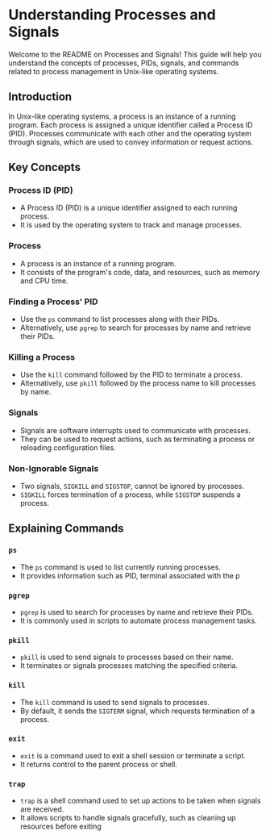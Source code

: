 # Understanding Processes and Signals

Welcome to the README on Processes and Signals! This guide will help you understand the concepts of processes, PIDs, signals, and commands related to process management in Unix-like operating systems.

## Introduction

In Unix-like operating systems, a process is an instance of a running program. Each process is assigned a unique identifier called a Process ID (PID). Processes communicate with each other and the operating system through signals, which are used to convey information or request actions.

## Key Concepts

### Process ID (PID)

- A Process ID (PID) is a unique identifier assigned to each running process.
- It is used by the operating system to track and manage processes.

### Process

- A process is an instance of a running program.
- It consists of the program's code, data, and resources, such as memory and CPU time.

### Finding a Process' PID

- Use the `ps` command to list processes along with their PIDs.
- Alternatively, use `pgrep` to search for processes by name and retrieve their PIDs.

### Killing a Process

- Use the `kill` command followed by the PID to terminate a process.
- Alternatively, use `pkill` followed by the process name to kill processes by name.

### Signals

- Signals are software interrupts used to communicate with processes.
- They can be used to request actions, such as terminating a process or reloading configuration files.

### Non-Ignorable Signals

- Two signals, `SIGKILL` and `SIGSTOP`, cannot be ignored by processes.
- `SIGKILL` forces termination of a process, while `SIGSTOP` suspends a process.

## Explaining Commands

### `ps`

- The `ps` command is used to list currently running processes.
- It provides information such as PID, terminal associated with the p
### `pgrep`

- `pgrep` is used to search for processes by name and retrieve their PIDs.
- It is commonly used in scripts to automate process management tasks.

### `pkill`

- `pkill` is used to send signals to processes based on their name.
- It terminates or signals processes matching the specified criteria.

### `kill`

- The `kill` command is used to send signals to processes.
- By default, it sends the `SIGTERM` signal, which requests termination of a process.

### `exit`

- `exit` is a command used to exit a shell session or terminate a script.
- It returns control to the parent process or shell.

### `trap`

- `trap` is a shell command used to set up actions to be taken when signals are received.
- It allows scripts to handle signals gracefully, such as cleaning up resources before exiting
